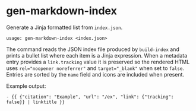 # gen-markdown-index

Generate a Jinja formatted list from `index.json`.

```
usage: gen-markdown-index <index.json>
```

The command reads the JSON index file produced by `build-index` and prints a
bullet list where each item is a Jinja expression. When a metadata entry
provides a `link.tracking` value it is preserved so the rendered HTML uses
`rel="noopener noreferrer"` and `target="_blank"` when set to `false`.
Entries are sorted by the `name` field and icons are included when present.

Example output:

```jinja
- {{ {"citation": "Example", "url": "/ex", "link": {"tracking": false}} | linktitle }}
```
